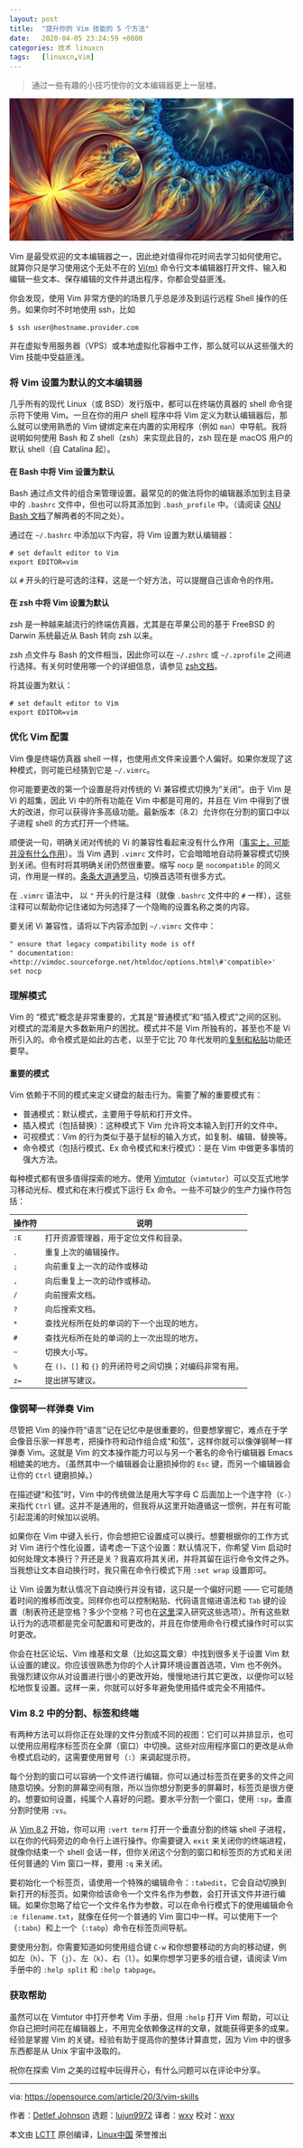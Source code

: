 ```yaml
---
layout: post
title:	"提升你的 Vim 技能的 5 个方法"
date:	2020-04-05 23:24:59 +0800 
categories:	技术 linuxcn 
tags:	[linuxcn,Vim]
---
```




> 
> 通过一些有趣的小技巧使你的文本编辑器更上一层楼。
> 
> 
> 


![](/Asserts/Images/album/202004/05/232434x1hnzlnhcnm3nrc7.jpg)


Vim 是最受欢迎的文本编辑器之一，因此绝对值得你花时间去学习如何使用它。就算你只是学习使用这个无处不在的 [Vi(m)](https://www.vim.org/) 命令行文本编辑器打开文件、输入和编辑一些文本、保存编辑的文件并退出程序，你都会受益匪浅。


你会发现，使用 Vim 非常方便的的场景几乎总是涉及到运行远程 Shell 操作的任务。如果你时不时地使用 ssh，比如



```
$ ssh user@hostname.provider.com
```

并在虚拟专用服务器（VPS）或本地虚拟化容器中工作，那么就可以从这些强大的 Vim 技能中受益匪浅。


### 将 Vim 设置为默认的文本编辑器


几乎所有的现代 Linux（或 BSD）发行版中，都可以在终端仿真器的 shell 命令提示符下使用 Vim。一旦在你的用户 shell 程序中将 Vim 定义为默认编辑器后，那么就可以使用熟悉的 Vim 键绑定来在内置的实用程序（例如 `man`）中导航。我将说明如何使用 Bash 和 Z shell（zsh）来实现此目的，zsh 现在是 macOS 用户的默认 shell（自 Catalina 起）。


#### 在 Bash 中将 Vim 设置为默认


Bash 通过点文件的组合来管理设置。最常见的的做法将你的编辑器添加到主目录中的 `.bashrc` 文件中，但也可以将其添加到 `.bash_profile` 中。（请阅读 [GNU Bash 文档](https://www.gnu.org/software/bash/manual/html_node/Bash-Startup-Files.html)了解两者的不同之处）。


通过在 `~/.bashrc` 中添加以下内容，将 Vim 设置为默认编辑器：



```
# set default editor to Vim
export EDITOR=vim
```

以 `#` 开头的行是可选的注释，这是一个好方法，可以提醒自己该命令的作用。


#### 在 zsh 中将 Vim 设置为默认


zsh 是一种越来越流行的终端仿真器，尤其是在苹果公司的基于 FreeBSD 的 Darwin 系统最近从 Bash 转向 zsh 以来。


zsh 点文件与 Bash 的文件相当，因此你可以在 `~/.zshrc` 或 `~/.zprofile` 之间进行选择。有关何时使用哪一个的详细信息，请参见 [zsh文档](http://zsh.sourceforge.net/Intro/intro_3.html)。


将其设置为默认：



```
# set default editor to Vim
export EDITOR=vim
```

### 优化 Vim 配置


Vim 像是终端仿真器 shell 一样，也使用点文件来设置个人偏好。如果你发现了这种模式，则可能已经猜到它是 `~/.vimrc`。


你可能要更改的第一个设置是将对传统的 Vi 兼容模式切换为“关闭”。由于 Vim 是 Vi 的超集，因此 Vi 中的所有功能在 Vim 中都是可用的，并且在 Vim 中得到了很大的改进，你可以获得许多高级功能。最新版本（8.2）允许你在分割的窗口中以子进程 shell 的方式打开一个终端。


顺便说一句，明确关闭对传统的 Vi 的兼容性看起来没有什么作用（[事实上，可能并没有什么作用](http://vimdoc.sourceforge.net/htmldoc/starting.html#compatible-default)）。当 Vim 遇到 `.vimrc` 文件时，它会暗暗地自动将兼容模式切换到关闭。但有时将其明确关闭仍然很重要。缩写 `nocp` 是 `nocompatible` 的同义词，作用是一样的。[条条大道通罗马](https://en.wikipedia.org/wiki/There%27s_more_than_one_way_to_do_it)，切换首选项有很多方式。


在 `.vimrc` 语法中， 以 `"` 开头的行是注释（就像 `.bashrc` 文件中的 `#` 一样），这些注释可以帮助你记住诸如为何选择了一个隐晦的设置名称之类的内容。


要关闭 Vi 兼容性，请将以下内容添加到 `~/.vimrc` 文件中：



```
" ensure that legacy compatibility mode is off
" documentation: <http://vimdoc.sourceforge.net/htmldoc/options.html\#'compatible>'
set nocp
```

### 理解模式


Vim 的 “模式”概念是非常重要的，尤其是“普通模式”和“插入模式”之间的区别。对模式的混淆是大多数新用户的困扰。模式并不是 Vim 所独有的，甚至也不是 Vi 所引入的。命令模式是如此的古老，以至于它比 70 年代发明的[复制和粘贴](https://www.npr.org/2020/02/22/808404858/remembering-the-pioneer-behind-your-computers-cut-copy-and-paste-functions)功能还要早。


#### 重要的模式


Vim 依赖于不同的模式来定义键盘的敲击行为。需要了解的重要模式有：


* 普通模式：默认模式，主要用于导航和打开文件。
* 插入模式（包括替换）：这种模式下 Vim 允许将文本输入到打开的文件中。
* 可视模式：Vim 的行为类似于基于鼠标的输入方式，如复制、编辑、替换等。
* 命令模式（包括行模式、Ex 命令模式和末行模式）：是在 Vim 中做更多事情的强大方法。


每种模式都有很多值得探索的地方。使用 [Vimtutor](http://www2.geog.ucl.ac.uk/%7Eplewis/teaching/unix/vimtutor)（`vimtutor`）可以交互式地学习移动光标、模式和在末行模式下运行 Ex 命令。一些不可缺少的生产力操作符包括：




| 操作符 | 说明 |
| --- | --- |
| `:E` | 打开资源管理器，用于定位文件和目录。 |
| `.` | 重复上次的编辑操作。 |
| `;` | 向前重复上一次的动作或移动 |
| `,` | 向后重复上一次的动作或移动。 |
| `/` | 向前搜索文档。 |
| `?` | 向后搜索文档。 |
| `*` | 查找光标所在处的单词的下一个出现的地方。 |
| `#` | 查找光标所在处的单词的上一次出现的地方。 |
| `~` | 切换大小写。 |
| `%` | 在 `()`、`[]` 和 `{}` 的开闭符号之间切换；对编码非常有用。 |
| `z=` | 提出拼写建议。 |


### 像钢琴一样弹奏 Vim


尽管把 Vim 的操作符“语言”记在记忆中是很重要的，但要想掌握它，难点在于学会像音乐家一样思考，把操作符和动作组合成“和弦”，这样你就可以像弹钢琴一样弹奏 Vim。这就是 Vim 的文本操作能力可以与另一个著名的命令行编辑器 Emacs 相媲美的地方。（虽然其中一个编辑器会让磨损掉你的 `Esc` 键，而另一个编辑器会让你的 `Ctrl` 键磨损掉。）


在描述键“和弦”时，Vim 中的传统做法是用大写字母 C 后面加上一个连字符（`C-`）来指代 `Ctrl` 键。这并不是通用的，但我将从这里开始遵循这一惯例，并在有可能引起混淆的时候加以说明。


如果你在 Vim 中键入长行，你会想把它设置成可以换行。想要根据你的工作方式对 Vim 进行个性化设置，请考虑一下这个设置：默认情况下，你希望 Vim 启动时如何处理文本换行？开还是关？我喜欢将其关闭，并将其留在运行命令文件之外。当我想让文本自动换行时，我只需在命令行模式下用 `:set wrap` 设置即可。


让 Vim 设置为默认情况下自动换行并没有错，这只是一个偏好问题 —— 它可能随着时间的推移而改变。同样你也可以控制粘贴、代码语言缩进语法和 `Tab` 键的设置（制表符还是空格？多少个空格？可也在[这里](https://opensource.com/article/18/9/vi-editor-productivity-powerhouse)深入研究这些选项）。所有这些默认行为的选项都是完全可配置和可更改的，并且在你使用命令行模式操作时可以实时更改。


你会在社区论坛、Vim 维基和文章（比如这篇文章）中找到很多关于设置 Vim 默认设置的建议。你应该很熟悉为你的个人计算环境设置首选项，Vim 也不例外。我强烈建议你从对设置进行很小的更改开始，慢慢地进行其它更改，以便你可以轻松地恢复设置。这样一来，你就可以好多年避免使用插件或完全不用插件。


### Vim 8.2 中的分割、标签和终端


有两种方法可以将你正在处理的文件分割成不同的视图：它们可以并排显示，也可以使用应用程序标签页在全屏（窗口）中切换。这些对应用程序窗口的更改是从命令模式启动的，这需要使用冒号（`:`）来调起提示符。


每个分割的窗口可以容纳一个文件进行编辑，你可以通过标签页在更多的文件之间随意切换。分割的屏幕空间有限，所以当你想分割更多的屏幕时，标签页是很方便的。想要如何设置，纯属个人喜好的问题。要水平分割一个窗口，使用 `:sp`，垂直分割时使用 `:vs`。


从 [Vim 8.2](https://www.vim.org/vim-8.2-released.php) 开始，你可以用 `:vert term` 打开一个垂直分割的终端 shell 子进程，以在你的代码旁边的命令行上进行操作。你需要键入 `exit` 来关闭你的终端进程，就像你结束一个 shell 会话一样，但你关闭这个分割的窗口和标签页的方式和关闭任何普通的 Vim 窗口一样，要用 `:q` 来关闭。


要初始化一个标签页，请使用一个特殊的编辑命令：`:tabedit`，它会自动切换到新打开的标签页。如果你给该命令一个文件名作为参数，会打开该文件并进行编辑。如果你忽略了给它一个文件名作为参数，可以在命令行模式下的使用编辑命令 `:e filename.txt`，就像在任何一个普通的 Vim 窗口中一样。可以使用下一个（`:tabn`）和上一个（`:tabp`）命令在标签页间导航。


要使用分割，你需要知道如何使用组合键 `C-w` 和你想要移动的方向的移动键，例如左（`h`）、下（`j`）、左（`k`）、右（`l`）。如果你想学习更多的组合键，请阅读 Vim 手册中的 `:help split` 和 `:help tabpage`。


### 获取帮助


虽然可以在 Vimtutor 中打开参考 Vim 手册，但用 `:help` 打开 Vim 帮助，可以让你自己把时间花在编辑器上，不用完全依赖像这样的文章，就能获得更多的成果。经验是掌握 Vim 的关键。经验有助于提高你的整体计算直觉，因为 Vim 中的很多东西都是从 Unix 宇宙中汲取的。


祝你在探索 Vim 之美的过程中玩得开心，有什么问题可以在评论中分享。




---


via: <https://opensource.com/article/20/3/vim-skills>


作者：[Detlef Johnson](https://opensource.com/users/deckart) 选题：[lujun9972](https://github.com/lujun9972) 译者：[wxy](https://github.com/wxy) 校对：[wxy](https://github.com/wxy)


本文由 [LCTT](https://github.com/LCTT/TranslateProject) 原创编译，[Linux中国](https://linux.cn/) 荣誉推出
